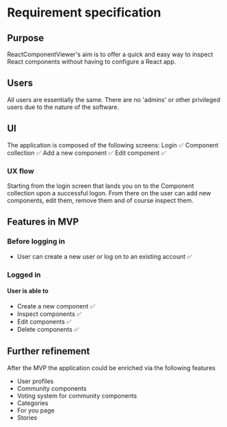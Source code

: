 # Requirement specification

## Purpose

ReactComponentViewer's aim is to offer a quick and easy way to inspect React components without having to configure a React app.

## Users

All users are essentially the same. There are no 'admins' or other privileged users due to the nature of the software.

## UI

The application is composed of the following screens:
Login ✅
Component collection ✅
Add a new component ✅
Edit component ✅

### UX flow
Starting from the login screen that lands you on to the Component collection upon a successful logon. From there on the user can add new components, edit them, remove them and of course inspect them.

## Features in MVP

### Before logging in

- User can create a new user or log on to an existing account ✅

### Logged in
#### User is able to
- Create a new component ✅
- Inspect components ✅
- Edit components ✅
- Delete components ✅

## Further refinement

After the MVP the application could be enriched via the following features

- User profiles
- Community components
- Voting system for community components
- Categories
- For you page
- Stories
